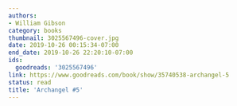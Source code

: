 ```yaml
---
authors:
- William Gibson
category: books
thumbnail: 3025567496-cover.jpg
date: 2019-10-26 00:15:34-07:00
end_date: 2019-10-26 22:20:10-07:00
ids:
  goodreads: '3025567496'
link: https://www.goodreads.com/book/show/35740538-archangel-5
status: read
title: 'Archangel #5'
---
```

